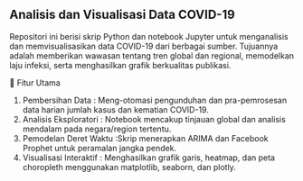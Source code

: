 ## Analisis dan Visualisasi Data COVID-19

Repositori ini berisi skrip Python dan notebook Jupyter untuk menganalisis dan memvisualisasikan data COVID-19 dari berbagai sumber. Tujuannya adalah memberikan wawasan tentang tren global dan regional, memodelkan laju infeksi, serta menghasilkan grafik berkualitas publikasi.

🚀 Fitur Utama

1. Pembersihan Data : Meng-otomasi pengunduhan dan pra-pemrosesan data harian jumlah kasus dan kematian COVID-19.
2. Analisis Eksploratori : Notebook mencakup tinjauan global dan analisis mendalam pada negara/region tertentu.
3. Pemodelan Deret Waktu :Skrip menerapkan ARIMA dan Facebook Prophet untuk peramalan jangka pendek.
4. Visualisasi Interaktif : Menghasilkan grafik garis, heatmap, dan peta choropleth menggunakan matplotlib, seaborn, dan plotly.

